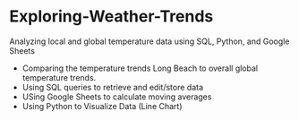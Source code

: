 # Exploring-Weather-Trends
Analyzing local and global temperature data using SQL, Python, and Google Sheets
- Comparing the temperature trends Long Beach to overall global temperature trends.
- Using SQL queries to retrieve and edit/store data
- USing Google Sheets to calculate moving averages
- Using Python to Visualize Data (Line Chart)
